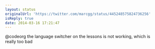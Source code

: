 ```yaml
---
layout: status
originalUrl: 'https://twitter.com/marcgg/status/445248575824736256'
isReply: true
date: 2014-03-16 17:21:47
---
```


@codeorg the language switcher on the lessons is not working, which is really too bad
